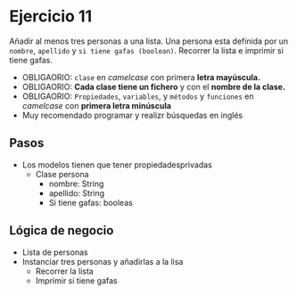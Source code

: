 # Ejercicio 11

Añadir al menos tres personas a una lista.
Una persona esta definida por un `nombre`, `apellido` y `si tiene gafas (boolean)`. Recorrer la lista e imprimir si tiene gafas.

* OBLIGAORIO: `clase` en _camelcase_ con primera __letra mayúscula.__
* OBLIGAORIO: __Cada clase tiene un fichero__ y con el __nombre de la clase.__
* OBLIGAORIO: `Propiedades`, `variables`, y `métodos` y `funciones` en _camelcase_ con __primera letra minúscula__
* Muy recomendado programar y realizr búsquedas en inglés 

## Pasos
* Los modelos tienen que tener propiedadesprivadas
  * Clase persona
    * nombre: String
    * apellido: String
    * Si tiene gafas: booleas

## Lógica de negocio
* Lista de personas
* Instanciar tres personas y añadirlas a la lisa
  * Recorrer la lista
  * Imprimir si tiene gafas
